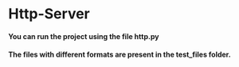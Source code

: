 # Http-Server

#### You can run the project using the file http.py
#### The files with different formats are present in the test_files folder.
